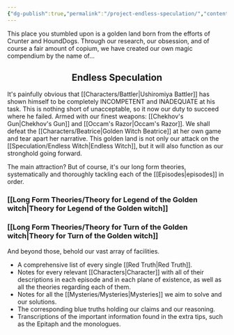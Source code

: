 ```yaml
---
{"dg-publish":true,"permalink":"/project-endless-speculation/","contentClasses":"center-headings red-truth red-links blue-truth","tags":["gardenEntry"]}
---
```



This place you stumbled upon is a golden land born from the efforts of Crunter and HoundDogs.
Through our research, our obsession, and of course a fair amount of copium, we have created our own magic compendium by the name of...
<center><h2>Endless Speculation</h2></center>

It's painfully obvious that [[Characters/Battler\|Ushiromiya Battler]] has shown himself to be completely INCOMPETENT and INADEQUATE at his task. This is nothing short of unacceptable, so it now our duty to succeed where he failed.
Armed with our finest weapons: [[Chekhov's Gun\|Chekhov's Gun]] and [[Occam's Razor\|Occam's Razor]]. We shall defeat the [[Characters/Beatrice\|Golden Witch Beatrice]] at her own game and tear apart her narrative.
This golden land is not only our attack on the [[Speculation/Endless Witch\|Endless Witch]], but it will also function as our stronghold going forward.


The main attraction? But of course, it's our long form theories, systematically and thoroughly tackling each of the [[Episodes\|episodes]] in order.
### [[Long Form Theories/Theory for Legend of the Golden witch\|Theory for Legend of the Golden witch]]

### [[Long Form Theories/Theory for Turn of the Golden witch\|Theory for Turn of the Golden witch]]


And beyond those, behold our vast array of facilities.
- A comprehensive list of every single [[Red Truth\|Red Truth]].
- Notes for every relevant [[Characters\|Character]] with all of their descriptions in each episode and in each plane of existence, as well as all the theories regarding each of them.
- Notes for all the [[Mysteries/Mysteries\|Mysteries]] we aim to solve and our solutions.
- The corresponding blue truths holding our claims and our reasoning.
- Transcriptions of the important information found in the extra tips, such as the Epitaph and the monologues.


